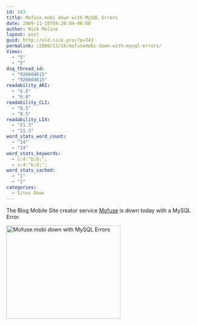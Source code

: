 ```yaml
---
id: 343
title: Mofuse.mobi down with MySQL Errors
date: 2009-11-16T04:20:04-08:00
author: Nick Moline
layout: post
guid: http://old.nick.pro/?p=343
permalink: /2009/11/16/mofusemobi-down-with-mysql-errors/
Views:
  - "5"
  - "5"
dsq_thread_id:
  - "926604615"
  - "926604615"
readability_ARI:
  - "6.8"
  - "6.8"
readability_CLI:
  - "8.5"
  - "8.5"
readability_LIX:
  - "21.3"
  - "21.3"
word_stats_word_count:
  - "14"
  - "14"
word_stats_keywords:
  - s:4:"b:0;";
  - s:4:"b:0;";
word_stats_cached:
  - "1"
  - "1"
categories:
  - Sites Down
---
```

The Blog Mobile Site creator service [Mofuse](http://mofuse.mobi/) is down today with a MySQL Error.

<img class="aligncenter size-medium wp-image-344" title="Mofuse.mobi down with MySQL Errors" alt="Mofuse.mobi down with MySQL Errors" src="https://i0.wp.com/www.nick.pro/wp-content/uploads/2011/05/mofusedown-300x245.png?resize=300%2C245&#038;ssl=1" width="300" height="245" data-recalc-dims="1" />